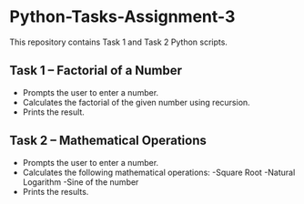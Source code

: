 # Python-Tasks-Assignment-3
This repository contains Task 1 and Task 2 Python scripts.

## Task 1 – Factorial of a Number

- Prompts the user to enter a number.
- Calculates the factorial of the given number using recursion.
- Prints the result.

## Task 2 – Mathematical Operations

- Prompts the user to enter a number.
- Calculates the following mathematical operations:
    -Square Root
    -Natural Logarithm
    -Sine of the number
- Prints the results.
